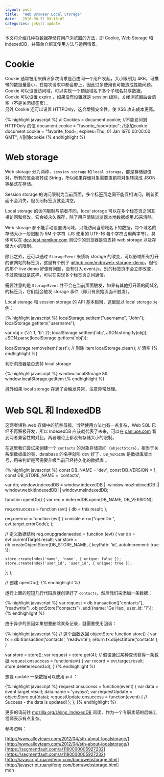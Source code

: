 ```yaml
---
layout: post
title:  "Web Browser Local Storage"
date:   2016-08-31 09:13:02
categories: jekyll update
---
```


本文将介绍几种将数据存储在用户浏览器的方法，即 Cookie, Web Storage 和 IndexedDB，并简单介绍其使用方法与适用情景。

# Cookie

Cookie 通常被用来辨识多次请求是否由同一个用户发起，大小限制为 4KB，可携带的数据量最小，在每次请求中都会带上，因此过多使用也可能造成性能问题。  
Cookie 可以设置访问域，可以实现一个顶级域名下多个子域名共享数据。  
Cookie 可以设置 expire ，如果没有设置就是  session 级别，关闭浏览器后会清空（不是关闭标签页）。  
另外 Cookie 还可以设置 HTTPOnly，这会增强安全性，使 XSS 攻击成本更高。


{% highlight javascript %}
allCookies = document.cookie;  //不能访问到 HTTPOnly 的值
document.cookie = "favorite_food=tripe"; //添加cookie
document.cookie = "favorite_food=; expires=Thu, 01 Jan 1970 00:00:00 GMT"; //删除cookie
{% endhighlight %}


# Web storage
Web storage 分为两种，`session storage` 和 `local storage`，都是存储键值对，所有的值会被转成 String，所以如果存储对象需要提前将对象转换成 JSON 等格式在存储。

Session storage 的访问限制为当前页面，多个标签页之间不能互相访问，刷新页面不会消失，但关闭标签页就会清空。

Local storage 的访问限制与前者不同，local storage 可以在多个标签页之间互相访问和修改。它会被永久保存，除了用户清除浏览器本地数据或用JS来清除。

Web storage 都不能手动设置访问域，只能访问当前域名下的数据，每个域名的存储大小一般限制为 5M 个字符（JS 使用的 UTF-16 每个字符占用两字节）。具体可以在 [dev-test.nemikor.com](http://dev-test.nemikor.com/web-storage/support-test/) 测试你的浏览器是否支持 web storage 以及存储大小的限制。

除此之外，还可以通过 `StorageEvent` 来侦听 storage 的改变，可以影响所有打开的该网站的标签页，这里有个例子 [github.com/mdn/web-storage-demo](https://github.com/mdn/web-storage-demo)，但他的那个 live demo 好像有问题，没有引入 event.js，别的标签页不会立即改变，不过原理就是这样，可以在实现多个标签页之间通信。

需要注意的是 `StorageEvent` 并不会在当前页面触发，如果有其他打开着的同域名的标签页，它们就会触发 storage 事件（即只有原始页面不触发）。

Local storage 和 session storage 的 API 基本相同，这里就以 local storage 为例：

{% highlight javascript %}
localStorage.setItem("username", "John");
localStorage.getItem("username");

var obj = {'a': 1, 'b': 2};
localStorage.setItem('obj', JSON.stringify(obj));
JSON.parse(localStorage.getItem('obj'));

localStorage.removeItem('test'); // 删除 item
localStorage.clear();  // 清空
{% endhighlight %}

判断浏览器是否支持 local storage

{% highlight javascript %}
window.localStorage && window.localStorage.getItem
{% endhighlight %}

另外如果 local storage 存满了会触发异常，注意异常处理。

# Web SQL 和 IndexedDB

这两者堪称 web 存储中的航空母舰，当然使用方法也有一点复杂，Web SQL 已经不再积极开发，所以 IndexedDB 应该就代表了未来，可以在 [caniuse.com](http://caniuse.com/#search=indexeddb) 看到两者兼容性的对比。两者理论上都没有存储大小的限制。

在这里我们尝试来创建一个 `contacts` 的对象存储空间（`objectStore`），相当于关系型数据库的表，database 的名字就叫 dev 好了，`DB_VERSION` 是数据库版本号，用来判断是否需要升级当前已经持久化的数据库 。


{% highlight javascript %}
const DB_NAME = 'dev';
const DB_VERSION = 1;
const DB_STORE_NAME = 'contacts';

var db;
window.indexedDB = window.indexedDB || window.mozIndexedDB || window.webkitIndexedDB || window.msIndexedDB;

function openDb() {
  var req = indexedDB.open(DB_NAME, DB_VERSION);

  req.onsuccess = function (evt) {
    db = this.result;
  };

  req.onerror = function (evt) {
    console.error("openDb:", evt.target.errorCode);
  };

  // 定义数据结构
  req.onupgradeneeded = function (evt) {
    var db = evt.currentTarget.result;
    var store = db.createObjectStore(DB_STORE_NAME, { keyPath: 'id', autoIncrement: true });

    store.createIndex('name', 'name', { unique: false });
    store.createIndex('user_id', 'user_id', { unique: true });
  };
};

// 创建
openDb();
{% endhighlight %}


运行上面的短短几行代码后就创建好了 `contacts`，然后我们来添加一条数据：

{% highlight javascript %}
var request = db.transaction(["contacts"], "readwrite")
                .objectStore("contacts")
                .add({name: 'Ge Hao', user_id: '1'});
{% endhighlight %}


由于异步的原因如果想要删除某条记录，就需要使用回调：

{% highlight javascript %}
// 这个函数返回 objectStore
function store() {
  var tx = db.transaction('contacts', 'readwrite');
  return tx.objectStore('contacts');
}

var store = store();
var request = store.get(4);  // 假设通过某种查询获得一条数据
request.onsuccess = function(evt) {
  var record = evt.target.result;
  store.delete(record.id);
}
{% endhighlight %}

想要 update 一条数据可以使用 put ：

{% highlight javascript %}
request.onsuccess = function(event) {
  var data = event.target.result;
  data.name = 'yoyoyo';
  var requestUpdate = objectStore.put(data);
  requestUpdate.onsuccess = function(event) {
      // Success - the data is updated!
  };
};
{% endhighlight %}


更多的请前往 [mozilla.org/Using_IndexedDB](https://developer.mozilla.org/en-US/docs/Web/API/IndexedDB_API/Using_IndexedDB) 阅读，作为一个专职卖萌的后端工程师表示有点复杂。


参考资料：

[http://www.alloyteam.com/2012/04/sth-about-localstorage/](http://www.alloyteam.com/2012/04/sth-about-localstorage/)  
[https://segmentfault.com/a/1190000005927232](https://segmentfault.com/a/1190000005927232)  
[http://javascript.ruanyifeng.com/bom/webstorage.html](http://javascript.ruanyifeng.com/bom/webstorage.html)  
mdn  